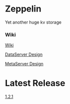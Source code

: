 # Zeppelin
Yet another huge kv storage

### Wiki
[Wiki](https://github.com/baotiao/zeppelin/wiki)

[DataServer Design](https://github.com/baotiao/zeppelin/wiki/zeppelin-data-server)

[MetaServer Design](https://github.com/baotiao/zeppelin/wiki/zeppelin-meta-server)

# Latest Release
[1.2.1](https://github.com/Qihoo360/zeppelin/releases)
